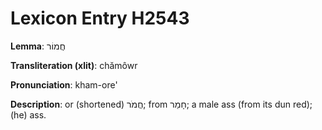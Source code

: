 # Lexicon Entry H2543

**Lemma**: חֲמוֹר

**Transliteration (xlit)**: chămôwr

**Pronunciation**: kham-ore'

**Description**:
or (shortened) חֲמֹר; from חָמַר; a male ass (from its dun red); (he) ass.
